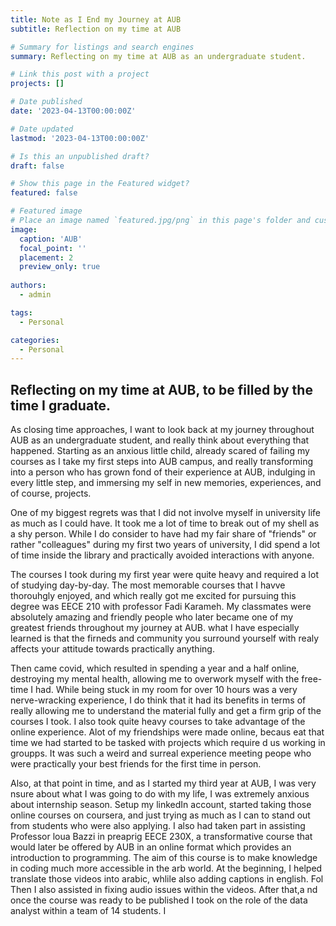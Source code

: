 ```yaml
---
title: Note as I End my Journey at AUB
subtitle: Reflection on my time at AUB

# Summary for listings and search engines
summary: Reflecting on my time at AUB as an undergraduate student.

# Link this post with a project
projects: []

# Date published
date: '2023-04-13T00:00:00Z'

# Date updated
lastmod: '2023-04-13T00:00:00Z'

# Is this an unpublished draft?
draft: false

# Show this page in the Featured widget?
featured: false

# Featured image
# Place an image named `featured.jpg/png` in this page's folder and customize its options here.
image:
  caption: 'AUB'
  focal_point: ''
  placement: 2
  preview_only: true
  
authors:
  - admin 

tags:
  - Personal 

categories:
  - Personal 
---  
```


## Reflecting on my time at AUB, to be filled by the time I graduate.

As closing time approaches, I want to look back at my journey throughout AUB as an undergraduate student, and really think about everything that happened. Starting as an anxious little child, already scared of failing my courses as I take my first steps into AUB campus, and really transforming into a person who has grown fond of their experience at AUB, indulging in every little step, and immersing my self in new memories, experiences, and of course, projects.

One of my biggest regrets was that I did not involve myself in university life as much as I could have. It took me a lot of time to break out of my shell as a shy person. While I do consider to have had my fair share of "friends" or rather "colleagues" during my first two years of university, I did spend a lot of time inside the library and practically avoided interactions with anyone. 

The courses I took during my first year were quite heavy and required a lot of studying day-by-day. The most memorable courses that I havve thorouhgly enjoyed, and which really got me excited for pursuing this degree was EECE 210 with professor Fadi Karameh. My classmates were absolutely amazing and friendly people who later became one of my greatest friends throughout my journey at AUB. what I have especially learned is that the firneds and community you surround yourself with realy affects your attitude towards practically anything. 

Then came covid, which resulted in spending a year and a half online, destroying my mental health, allowing me to overwork myself with the free-time I had. While being stuck in my room for over 10 hours was a very nerve-wracking experience, I do think that it had its benefits in terms of really allowing me to understand the material fully and get a firm grip of the courses I took. I also took quite heavy courses to take advantage of the online experience.  Alot of my friendships were made online, becaus eat that time we had started to be tasked with projects which require d us working in groupps. It was such a weird and surreal experience meeting peope who were practically your best friends for the first time in person. 

Also, at that point in time, and as I started my third year at AUB, I was very nsure about what I was going to do with my life, I was extremely anxious about internship season. Setup my linkedIn account, started taking those online courses on coursera, and just trying as much as I can to stand out from students who were also applying. I also had taken part in assisting Professor loua Bazzi in preaprig EECE 230X, a transformative course that would later be offered by AUB in an online format which provides an introduction to programming. The aim of this course is to make knowledge in coding much more accessible in the arb world. At the beginning, I helped translate those videos into arabic, whlile also adding captions in english. Fol Then I also assisted in fixing audio issues within the videos. After that,a nd once the course was ready to be published  I took on the role of the data analyst within a team of 14 students. I 


